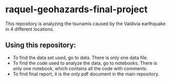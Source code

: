 # raquel-geohazards-final-project
This repository is analyzing the tsunamis caused by the Valdivia earthquake in 4 different locations.

## Using this repository:
- To find the data set used, go to data. There is only one data file.
- To find the code used to analyze the data, go to notebooks. There is only one notebook, which contains all the code with comments.
- To find final report, it is the only pdf document in the main repository.
